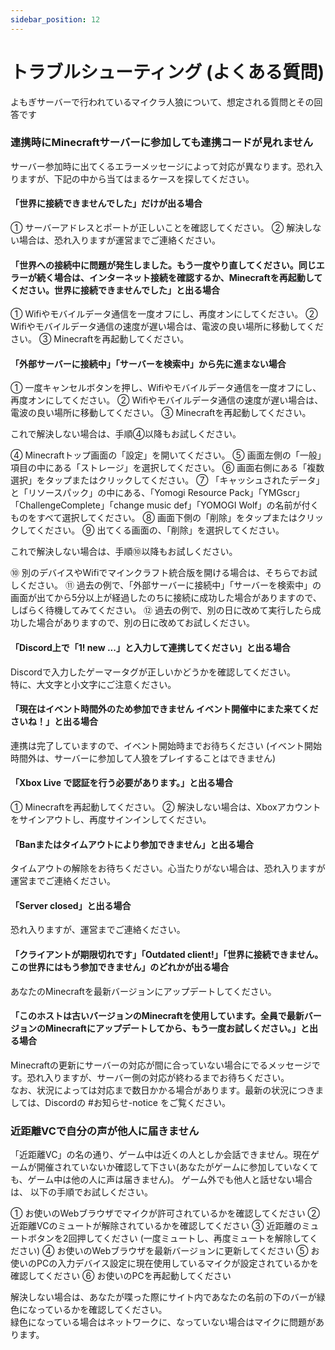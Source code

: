 ```yaml
---
sidebar_position: 12
---
```


# トラブルシューティング (よくある質問)

よもぎサーバーで行われているマイクラ人狼について、想定される質問とその回答です

### 連携時にMinecraftサーバーに参加しても連携コードが見れません

サーバー参加時に出てくるエラーメッセージによって対応が異なります。恐れ入りますが、下記の中から当てはまるケースを探してください。

#### 「世界に接続できませんでした」だけが出る場合

① サーバーアドレスとポートが正しいことを確認してください。
② 解決しない場合は、恐れ入りますが運営までご連絡ください。

#### 「世界への接続中に問題が発生しました。もう一度やり直してください。同じエラーが続く場合は、インターネット接続を確認するか、Minecraftを再起動してください。世界に接続できませんでした」と出る場合

① Wifiやモバイルデータ通信を一度オフにし、再度オンにしてください。
② Wifiやモバイルデータ通信の速度が遅い場合は、電波の良い場所に移動してください。
③ Minecraftを再起動してください。

#### 「外部サーバーに接続中」「サーバーを検索中」から先に進まない場合

① 一度キャンセルボタンを押し、Wifiやモバイルデータ通信を一度オフにし、再度オンにしてください。
② Wifiやモバイルデータ通信の速度が遅い場合は、電波の良い場所に移動してください。
③ Minecraftを再起動してください。

これで解決しない場合は、手順④以降もお試しください。

④ Minecraftトップ画面の「設定」を開いてください。
⑤ 画面左側の「一般」項目の中にある「ストレージ」を選択してください。
⑥ 画面右側にある「複数選択」をタップまたはクリックしてください。
⑦ 「キャッシュされたデータ」と「リソースパック」の中にある、「Yomogi Resource Pack」「YMGscr」「ChallengeComplete」「change music def」「YOMOGI Wolf」の名前が付くものをすべて選択してください。
⑧ 画面下側の「削除」をタップまたはクリックしてください。
⑨ 出てくる画面の、「削除」を選択してください。

これで解決しない場合は、手順⑩以降もお試しください。

⑩ 別のデバイスやWifiでマインクラフト統合版を開ける場合は、そちらでお試しください。
⑪ 過去の例で、「外部サーバーに接続中」「サーバーを検索中」の画面が出てから5分以上が経過したのちに接続に成功した場合がありますので、しばらく待機してみてください。
⑫ 過去の例で、別の日に改めて実行したら成功した場合がありますので、別の日に改めてお試しください。

#### 「Discord上で「1! new ...」と入力して連携してください」と出る場合

Discordで入力したゲーマータグが正しいかどうかを確認してください。  
特に、大文字と小文字にご注意ください。

#### 「現在はイベント時間外のため参加できません イベント開催中にまた来てくださいね！」と出る場合

連携は完了していますので、イベント開始時までお待ちください (イベント開始時間外は、サーバーに参加して人狼をプレイすることはできません)

#### 「Xbox Live で認証を行う必要があります。」と出る場合

① Minecraftを再起動してください。
② 解決しない場合は、Xboxアカウントをサインアウトし、再度サインインしてください。

#### 「Banまたはタイムアウトにより参加できません」と出る場合

タイムアウトの解除をお待ちください。心当たりがない場合は、恐れ入りますが運営までご連絡ください。

#### 「Server closed」と出る場合

恐れ入りますが、運営までご連絡ください。

#### 「クライアントが期限切れです」「Outdated client!」「世界に接続できません。この世界にはもう参加できません」のどれかが出る場合

あなたのMinecraftを最新バージョンにアップデートしてください。

#### 「このホストは古いバージョンのMinecraftを使用しています。全員で最新バージョンのMinecraftにアップデートしてから、もう一度お試しください。」と出る場合

Minecraftの更新にサーバーの対応が間に合っていない場合にでるメッセージです。恐れ入りますが、サーバー側の対応が終わるまでお待ちください。  
なお、状況によっては対応まで数日かかる場合があります。最新の状況につきましては、Discordの #お知らせ-notice をご覧ください。

### 近距離VCで自分の声が他人に届きません

「近距離VC」の名の通り、ゲーム中は近くの人としか会話できません。現在ゲームが開催されていないか確認して下さい(あなたがゲームに参加していなくても、ゲーム中は他の人に声は届きません)。
ゲーム外でも他人と話せない場合は、 以下の手順でお試しください。

① お使いのWebブラウザでマイクが許可されているかを確認してください
② 近距離VCのミュートが解除されているかを確認してください
③ 近距離のミュートボタンを2回押してください (一度ミュートし、再度ミュートを解除してください)
④ お使いのWebブラウザを最新バージョンに更新してください
⑤ お使いのPCの入力デバイス設定に現在使用しているマイクが設定されているかを確認してください
⑥ お使いのPCを再起動してください

解決しない場合は、あなたが喋った際にサイト内であなたの名前の下のバーが緑色になっているかを確認してください。  
緑色になっている場合はネットワークに、なっていない場合はマイクに問題があります。